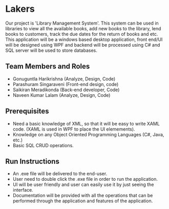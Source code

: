 # Lakers

Our project is 'Library Management System'. This system can be used in libraries to view all the available books, add new books to the library, lend books to customers, track the due dates for the return of books and etc. This application will be a windows based desktop application, front end/UI will be designed using WPF and backend will be processed using C# and SQL server will be used to store databases.

## Team Members and Roles

* Gonuguntla Harikrishna (Analyze, Design, Code)
* Parashuram Singaraveni (Front-end design, code)
* Saikiran Meradikonda (Back-end developer, Code)
* Naveen Kumar Lalam (Analyze, Design, Code)   

## Prerequisites

* Need a basic knowledge of XML, so that it will be easy to write XAML code. (XAML is used in WPF to place the UI elemements).
* Knowledge on any Object Oriented Programming Languages (C#, Java, etc.)
* Basic SQL CRUD operations.

## Run Instructions
* An .exe file will be delivered to the end-user.
* User need to double click the .exe file in order to run the application.
* UI will be user friendly and user can easily use it by just seeing the interface.
* Documentation will be provided with all the operations that can be performed through the application and features of the application.
